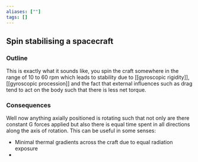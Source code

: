 ```yaml
---
aliases: [""]
tags: []
---
```


## Spin stabilising a spacecraft
### Outline
This is exactly what it sounds like, you spin the craft somewhere in the range of 10 to 60 rpm which leads to stability due to [[gyroscopic rigidity]], [[gyroscopic procession]] and the fact that external influences such as drag tend to act on the body such that there is less net torque.

### Consequences
Well now anything axially positioned is rotating such that not only are there constant G forces applied but also there is equal time spent in all directions along the axis of rotation. This can be useful in some senses:
- Minimal thermal gradients across the craft due to equal radiation exposure
- 

